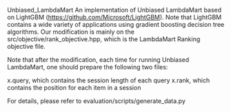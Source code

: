 Unbiased_LambdaMart An implementation of Unbiased LambdaMart based on LightGBM (https://github.com/Microsoft/LightGBM). Note that LightGBM contains a wide variety of applications using gradient boosting decision tree algorithms. Our modification is mainly on the src/objective/rank_objective.hpp, which is the LambdaMart Ranking objective file.

Note that after the modification, each time for running Unbiased LambdaMart, one should prepare the following two files:

x.query, which contains the session length of each query
x.rank,  which contains the position for each item in a session

For details, please refer to evaluation/scripts/generate_data.py
